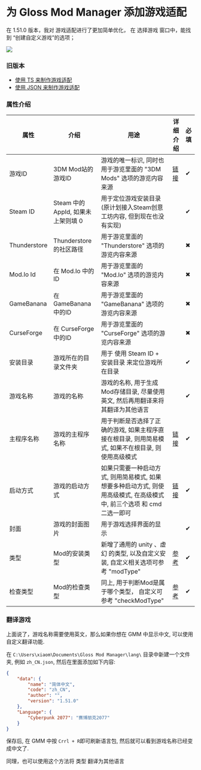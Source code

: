 # 为 Gloss Mod Manager 添加游戏适配

在 1.51.0 版本，我对 游戏适配进行了更加简单优化， 在 选择游戏 窗口中，能找到 “创建自定义游戏”的选项；

![](https://mod.3dmgame.com/static/upload/mod/202412/MOD676283a00e646.png@webp)
 
### 旧版本
-  [使用 TS 来制作游戏适配](TS.md) 
-  [使用 JSON 来制作游戏适配](JSON.md) 

### 属性介绍



| 属性         | 介绍                               | 用途                                                                                                                   | 详细介绍                                   | 必填 |
| ------------ | ---------------------------------- | ---------------------------------------------------------------------------------------------------------------------- | ------------------------------------------ | ---- |
| 游戏ID       | 3DM Mod站的游戏ID                  | 游戏的唯一标识, 同时也用于游览里面的 "3DM Mods" 选项的游览内容来源                                                     | [链接](/Expands/Property.html#glossgameid) | ✔    |
| Steam ID     | Steam 中的 AppId, 如果未上架则填 0 | 用于定位游戏安装目录 (原计划接入Steam创意工坊内容, 但到现在也没有实现)                                                 |                                            | ✔    |
| Thunderstore | Thunderstore 的社区路径            | 用于游览里面的 "Thunderstore" 选项的游览内容来源                                                                       |                                            | ✖    |
| Mod.Io Id    | 在 Mod.Io 中的ID                   | 用于游览里面的 "Mod.Io" 选项的游览内容来源                                                                             |                                            | ✖    |
| GameBanana   | 在 GameBanana 中的ID               | 用于游览里面的 "GameBanana" 选项的游览内容来源                                                                         |                                            | ✖    |
| CurseForge   | 在 CurseForge 中的ID               | 用于游览里面的 "CurseForge" 选项的游览内容来源                                                                         |                                            | ✖    |
| 安装目录     | 游戏所在的目录文件夹               | 用于 使用 Steam ID + 安装目录 来定位游戏所在目录                                                                       |                                            | ✔    |
| 游戏名称     | 游戏的名称                         | 游戏的名称, 用于生成Mod存储目录, 尽量使用英文, 然后再用翻译来将其翻译为其他语言                                        |                                            | ✔    |
| 主程序名称   | 游戏的主程序名称                   | 用于判断是否选择了正确的游戏, 如果主程序直接在根目录, 则用简易模式, 如果不在根目录, 则使用高级模式                     | [链接](/Expands/Property.html#gameexe)     | ✔    |
| 启动方式     | 游戏的启动方式                     | 如果只需要一种启动方式, 则用简易模式, 如果想要多种启动方式, 则使用高级模式, 在高级模式中, 前三个选项 和 cmd 二选一即可 | [链接](/Expands/Property.html#startexe)    | ✔    |
| 封面         | 游戏的封面图片                     | 用于游戏选择界面的显示                                                                                                 |                                            | ✔    |
| 类型         | Mod的安装类型                      | 新增了通用的 unity 、虚幻 的类型, 以及自定义安装, 自定义相关选项可参考 "modType"                                       | [参考](/Expands/JSON.html#示例)            | ✔    |
| 检查类型     | Mod的检查类型                      | 同上, 用于判断Mod是属于哪个类型， 自定义可参考 "checkModType"                                                          | [参考](/Expands/JSON.html#示例)            | ✔    |

### 翻译游戏

上面说了，游戏名称需要使用英文，那么如果你想在 GMM 中显示中文, 可以使用自定义翻译功能. 

在 `C:\Users\xiaom\Documents\Gloss Mod Manager\lang\` 目录中新建一个文件夹, 例如 `zh_CN.json`, 然后在里面添加如下内容:

```json
{
    "data": {
        "name": "简体中文",
        "code": "zh_CN",
        "author": "",
        "version": "1.51.0"
    },
    "Language": {
        "Cyberpunk 2077": "赛博朋克2077"
    }
}
```

保存后, 在 GMM 中按 `Crrl + R`即可刷新语言包, 然后就可以看到游戏名称已经变成中文了.

同理，也可以使用这个方法将 类型 翻译为其他语言